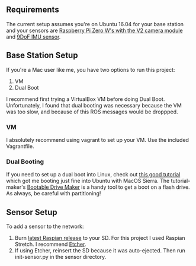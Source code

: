 ## Requirements

The current setup assumes you're on Ubuntu 16.04 for your base station and your sensors are [Raspberry Pi Zero W's with the V2 camera module](https://www.adafruit.com/product/3415) and [9DoF IMU sensor](https://www.adafruit.com/product/2472).

## Base Station Setup

If you're a Mac user like me, you have two options to run this project:
1. VM
2. Dual Boot

I recommend first trying a VirtualBox VM before doing Dual Boot.  Unfortunately, I found that dual booting was necessary because the VM was too slow, and because of this ROS messages would be droppped.

### VM
I absolutely recommend using vagrant to set up your VM.  Use the included Vagrantfile.

### Dual Booting
If you need to set up a dual boot into Linux, check out [this good tutorial](https://www.youtube.com/watch?v=IQIaDO9nR6Y) which got me booting just fine into Ubuntu with MacOS Sierra.  The tutorial-maker's [Bootable Drive Maker](https://github.com/GregoryConrad/BootableDriveMaker) is a handy tool to get a boot on a flash drive. As always, be careful with partitioning!


## Sensor Setup

To add a sensor to the network:

1. Burn [latest Raspian release](https://www.raspberrypi.org/downloads/raspbian/) to your SD.  For this project I used Raspian Stretch.  I recommend [Etcher](https://etcher.io/).
2. If using Etcher, reinsert the SD because it was auto-ejected.  Then run init-sensor.py in the sensor directory.
